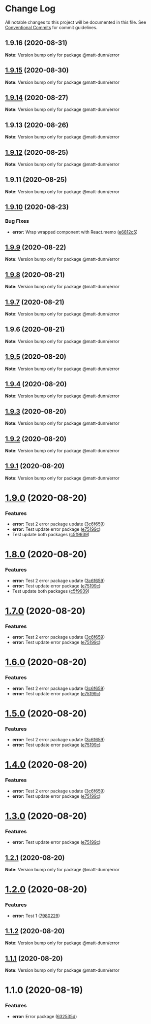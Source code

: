 # Change Log

All notable changes to this project will be documented in this file.
See [Conventional Commits](https://conventionalcommits.org) for commit guidelines.

## 1.9.16 (2020-08-31)

**Note:** Version bump only for package @matt-dunn/error





## [1.9.15](https://github.com/matt-dunn/packages/compare/@matt-dunn/error@1.9.14...@matt-dunn/error@1.9.15) (2020-08-30)

**Note:** Version bump only for package @matt-dunn/error





## [1.9.14](https://github.com/matt-dunn/packages/compare/@matt-dunn/error@1.9.13...@matt-dunn/error@1.9.14) (2020-08-27)

**Note:** Version bump only for package @matt-dunn/error





## 1.9.13 (2020-08-26)

**Note:** Version bump only for package @matt-dunn/error





## [1.9.12](https://github.com/matt-dunn/packages/compare/@matt-dunn/error@1.9.11...@matt-dunn/error@1.9.12) (2020-08-25)

**Note:** Version bump only for package @matt-dunn/error





## 1.9.11 (2020-08-25)

**Note:** Version bump only for package @matt-dunn/error





## [1.9.10](https://github.com/matt-dunn/packages/compare/@matt-dunn/error@1.9.8...@matt-dunn/error@1.9.10) (2020-08-23)


### Bug Fixes

* **error:** Wrap wrapped component with React.memo ([e6812c5](https://github.com/matt-dunn/packages/commit/e6812c5c5354c4aa918e67544076360b454b0b59))





## [1.9.9](https://github.com/matt-dunn/packages/compare/@matt-dunn/error@1.9.8...@matt-dunn/error@1.9.9) (2020-08-22)

**Note:** Version bump only for package @matt-dunn/error





## [1.9.8](https://github.com/matt-dunn/packages/compare/@matt-dunn/error@1.9.7...@matt-dunn/error@1.9.8) (2020-08-21)

**Note:** Version bump only for package @matt-dunn/error





## [1.9.7](https://github.com/matt-dunn/packages/compare/@matt-dunn/error@1.9.6...@matt-dunn/error@1.9.7) (2020-08-21)

**Note:** Version bump only for package @matt-dunn/error





## 1.9.6 (2020-08-21)

**Note:** Version bump only for package @matt-dunn/error





## [1.9.5](https://github.com/matt-dunn/packages/compare/@matt-dunn/error@1.9.4...@matt-dunn/error@1.9.5) (2020-08-20)

**Note:** Version bump only for package @matt-dunn/error





## [1.9.4](https://github.com/matt-dunn/packages/compare/@matt-dunn/error@1.9.3...@matt-dunn/error@1.9.4) (2020-08-20)

**Note:** Version bump only for package @matt-dunn/error





## [1.9.3](https://github.com/matt-dunn/packages/compare/@matt-dunn/error@1.9.2...@matt-dunn/error@1.9.3) (2020-08-20)

**Note:** Version bump only for package @matt-dunn/error





## [1.9.2](https://github.com/matt-dunn/packages/compare/@matt-dunn/error@1.9.1...@matt-dunn/error@1.9.2) (2020-08-20)

**Note:** Version bump only for package @matt-dunn/error





## [1.9.1](https://github.com/matt-dunn/packages/compare/@matt-dunn/error@1.9.0...@matt-dunn/error@1.9.1) (2020-08-20)

**Note:** Version bump only for package @matt-dunn/error





# [1.9.0](https://github.com/matt-dunn/packages/compare/@matt-dunn/error@1.8.0...@matt-dunn/error@1.9.0) (2020-08-20)


### Features

* **error:** Test 2 error package update ([3c6f659](https://github.com/matt-dunn/packages/commit/3c6f6594bb3a5c1690e3ac40c7eadb8b70261e9f))
* **error:** Test update error package ([e75199c](https://github.com/matt-dunn/packages/commit/e75199ce48ba35408660e9c1fa3eac2574d96034))
* Test update both packages ([c5f9939](https://github.com/matt-dunn/packages/commit/c5f9939cc1683af4625825f23ecfb49e7ee8491e))





# [1.8.0](https://github.com/matt-dunn/packages/compare/@matt-dunn/error@1.2.0...@matt-dunn/error@1.8.0) (2020-08-20)


### Features

* **error:** Test 2 error package update ([3c6f659](https://github.com/matt-dunn/packages/commit/3c6f6594bb3a5c1690e3ac40c7eadb8b70261e9f))
* **error:** Test update error package ([e75199c](https://github.com/matt-dunn/packages/commit/e75199ce48ba35408660e9c1fa3eac2574d96034))
* Test update both packages ([c5f9939](https://github.com/matt-dunn/packages/commit/c5f9939cc1683af4625825f23ecfb49e7ee8491e))





# [1.7.0](https://github.com/matt-dunn/packages/compare/@matt-dunn/error@1.6.0...@matt-dunn/error@1.7.0) (2020-08-20)


### Features

* **error:** Test 2 error package update ([3c6f659](https://github.com/matt-dunn/packages/commit/3c6f6594bb3a5c1690e3ac40c7eadb8b70261e9f))
* **error:** Test update error package ([e75199c](https://github.com/matt-dunn/packages/commit/e75199ce48ba35408660e9c1fa3eac2574d96034))





# [1.6.0](https://github.com/matt-dunn/packages/compare/@matt-dunn/error@1.5.0...@matt-dunn/error@1.6.0) (2020-08-20)


### Features

* **error:** Test 2 error package update ([3c6f659](https://github.com/matt-dunn/packages/commit/3c6f6594bb3a5c1690e3ac40c7eadb8b70261e9f))
* **error:** Test update error package ([e75199c](https://github.com/matt-dunn/packages/commit/e75199ce48ba35408660e9c1fa3eac2574d96034))





# [1.5.0](https://github.com/matt-dunn/packages/compare/@matt-dunn/error@1.4.0...@matt-dunn/error@1.5.0) (2020-08-20)


### Features

* **error:** Test 2 error package update ([3c6f659](https://github.com/matt-dunn/packages/commit/3c6f6594bb3a5c1690e3ac40c7eadb8b70261e9f))
* **error:** Test update error package ([e75199c](https://github.com/matt-dunn/packages/commit/e75199ce48ba35408660e9c1fa3eac2574d96034))





# [1.4.0](https://github.com/matt-dunn/packages/compare/@matt-dunn/error@1.3.0...@matt-dunn/error@1.4.0) (2020-08-20)


### Features

* **error:** Test 2 error package update ([3c6f659](https://github.com/matt-dunn/packages/commit/3c6f6594bb3a5c1690e3ac40c7eadb8b70261e9f))
* **error:** Test update error package ([e75199c](https://github.com/matt-dunn/packages/commit/e75199ce48ba35408660e9c1fa3eac2574d96034))





# [1.3.0](https://github.com/matt-dunn/packages/compare/@matt-dunn/error@1.2.1...@matt-dunn/error@1.3.0) (2020-08-20)


### Features

* **error:** Test update error package ([e75199c](https://github.com/matt-dunn/packages/commit/e75199ce48ba35408660e9c1fa3eac2574d96034))





## [1.2.1](https://github.com/matt-dunn/packages/compare/@matt-dunn/error@1.2.0...@matt-dunn/error@1.2.1) (2020-08-20)

**Note:** Version bump only for package @matt-dunn/error





# [1.2.0](https://github.com/matt-dunn/packages/compare/@matt-dunn/error@1.1.2...@matt-dunn/error@1.2.0) (2020-08-20)


### Features

* **error:** Test 1 ([7980229](https://github.com/matt-dunn/packages/commit/7980229907d2ea1be5a38930d12821e6608aba77))





## [1.1.2](https://github.com/matt-dunn/packages/compare/@matt-dunn/error@1.1.1...@matt-dunn/error@1.1.2) (2020-08-20)

**Note:** Version bump only for package @matt-dunn/error





## [1.1.1](https://github.com/matt-dunn/packages/compare/@matt-dunn/error@1.1.0...@matt-dunn/error@1.1.1) (2020-08-20)

**Note:** Version bump only for package @matt-dunn/error





# 1.1.0 (2020-08-19)


### Features

* **error:** Error package ([632535d](https://github.com/matt-dunn/packages/commit/632535d5ca2b368a638aed627b6db45c20da3f18))
